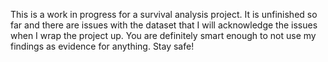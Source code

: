 This is a work in progress for a survival analysis project. 
It is unfinished so far and there are issues with the dataset that I will acknowledge the issues when I wrap the project up. 
You are definitely smart enough to not use my findings as evidence for anything.
Stay safe!
